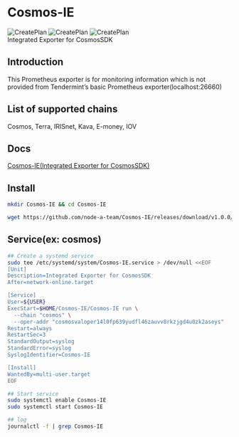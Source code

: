 # Cosmos-IE
![CreatePlan](https://img.shields.io/badge/release-v1.0.0-red)
![CreatePlan](https://img.shields.io/badge/go-1.14%2B-blue)
![CreatePlan](https://img.shields.io/badge/license-Apache--2.0-green)  
Integrated Exporter for CosmosSDK

## Introduction
This Prometheus exporter is for monitoring information which is not provided from Tendermint’s basic Prometheus exporter(localhost:26660)

## List of supported chains
Cosmos, Terra, IRISnet, Kava, E-money, IOV

## Docs
[Cosmos-IE(Integrated Exporter for CosmosSDK)](https://www.notion.so/wlsaud619/Cosmos-IE-Integrated-Exporter-for-CosmosSDK-1e9c6cf1bdb0483180829676b533565b)

## Install
```bash
mkdir Cosmos-IE && cd Cosmos-IE

wget https://github.com/node-a-team/Cosmos-IE/releases/download/v1.0.0/Cosmos-IE.tar.gz  && sha256sum Cosmos-IE.tar.gz | fgrep be26403ca8dd1dd19f95ac7f652acbe604de72fb30a01b576cf82ba44f78ba8f && tar -xvf Cosmos-IE.tar.gz || echo "Bad Binary!"
```

## Service(ex: cosmos)
```bash
## Create a systemd service
sudo tee /etc/systemd/system/Cosmos-IE.service > /dev/null <<EOF
[Unit]
Description=Integrated Exporter for CosmosSDK
After=network-online.target

[Service]
User=${USER}
ExecStart=$HOME/Cosmos-IE/Cosmos-IE run \
  --chain "cosmos" \
  --oper-addr "cosmosvaloper14l0fp639yudfl46zauvv8rkzjgd4u0zk2aseys"
Restart=always
RestartSec=3
StandardOutput=syslog
StandardError=syslog
SyslogIdentifier=Cosmos-IE

[Install]
WantedBy=multi-user.target
EOF

## Start service
sudo systemctl enable Cosmos-IE
sudo systemctl start Cosmos-IE

## log
journalctl -f | grep Cosmos-IE
```
